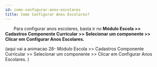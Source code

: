 ```yaml
---
id: como-configurar-anos-escolares
title: Como Configurar Anos Escolares?
---
```

&nbsp;&nbsp;&nbsp;&nbsp;&nbsp;&nbsp;&nbsp;Para configurar anos escolares, basta ir no **Módulo Escola >> Cadastros Componente Curricular >> Selecionar um componente >> Clicar em Configurar Anos Escolares.**

(aqui vai a animacao 28- Módulo Escola >> Cadastros Componente Curricular >> Selecionar um componente >> Clicar em Configurar Anos Escolares.
)
